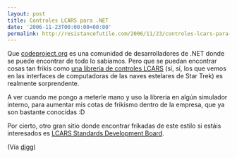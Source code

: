 ```yaml
---
layout: post
title: Controles LCARS para .NET
date: '2006-11-23T00:00:00+00:00'
permalink: http://resistancefutile.com/2006/11/23/controles-lcars-para-net/
---
```

<a href="http://www.codeproject.com/useritems/lcars_net_controls.asp"><img style="float:right; margin:0 0 10px 10px;cursor:pointer; cursor:hand;" src="http://photos1.blogger.com/x/blogger2/4553/2422/320/222934/lcars.png" border="0" alt="" /></a>Que <a href="http://www.codeproject.com/">codeproject.org</a> es una comunidad de desarrolladores de .NET donde se puede encontrar de todo lo sabíamos. Pero que se puedan encontrar cosas tan frikis como <a href="http://www.codeproject.com/useritems/lcars_net_controls.asp">una librería de controles LCARS</a> (sí, sí, los que  vemos en las interfaces de computadoras de las naves estelares de Star Trek) es realmente sorprendente.

A ver cuando me pongo a meterle mano y uso la librería en algún simulador interno, para aumentar mis cotas de frikismo dentro de la empresa, que ya son bastante conocidas :D 

Por cierto, otro gran sitio donde encontrar frikadas de este estilo si estáis interesados es <a href="http://www.lcarsdeveloper.com/">LCARS Standards Development Board</a>.

(Vía <a href="http://digg.com/programming/Star_Trek_LCARS_controls_for_the_Microsoft_NET_framework">digg</a>)
